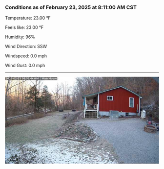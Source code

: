 ### Conditions as of February 23, 2025 at 8:11:00 AM CST 

Temperature: 23.00 &deg;F

Feels like: 23.00 &deg;F

Humidity: 96%

Wind Direction: SSW

Windspeed: 0.0 mph

Wind Gust: 0.0 mph

---

<img src="./images/latest.jpeg"/>

